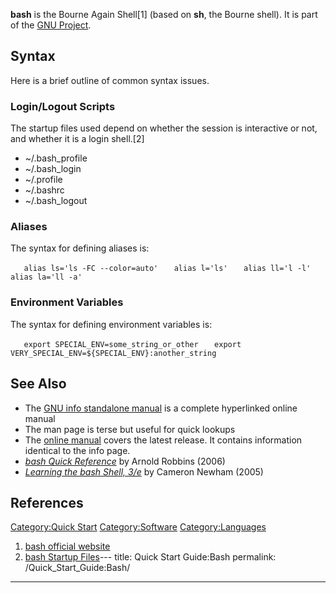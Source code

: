 **bash** is the Bourne Again Shell\[1\] (based on **sh**, the Bourne
shell). It is part of the [GNU Project](http://www.gnu.org/home.html).

## Syntax

Here is a brief outline of common syntax issues.

### Login/Logout Scripts

The startup files used depend on whether the session is interactive or
not, and whether it is a login shell.\[2\]

  - ~/.bash_profile
  - ~/.bash_login
  - ~/.profile
  - ~/.bashrc
  - ~/.bash_logout

### Aliases

The syntax for defining aliases is:

`   alias ls='ls -FC --color=auto'`
`   alias l='ls'`
`   alias ll='l -l'`
`   alias la='ll -a'`

### Environment Variables

The syntax for defining environment variables is:

`   export SPECIAL_ENV=some_string_or_other`
`   export VERY_SPECIAL_ENV=${SPECIAL_ENV}:another_string`

## See Also

  - The [GNU info standalone
    manual](http://www.gnu.org/software/texinfo/manual/info-stnd/) is a
    complete hyperlinked online manual
  - The man page is terse but useful for quick lookups
  - The [online
    manual](http://www.gnu.org/software/bash/manual/bashref.html) covers
    the latest release. It contains information identical to the info
    page.
  - [*bash Quick Reference*](http://oreilly.com/catalog/9780596558772/)
    by Arnold Robbins (2006)
  - [*Learning the bash
    Shell, 3/e*](http://oreilly.com/catalog/9780596009656/) by Cameron
    Newham (2005)

## References

<references/>

[Category:Quick Start](Category:Quick_Start "wikilink")
[Category:Software](Category:Software "wikilink")
[Category:Languages](Category:Languages "wikilink")

1.  [bash official website](http://www.gnu.org/software/bash/)
2.  [bash Startup
    Files](http://www.gnu.org/software/bash/manual/bashref.html#Bash-Startup-Files)---
title: Quick Start Guide:Bash
permalink: /Quick_Start_Guide:Bash/
---

